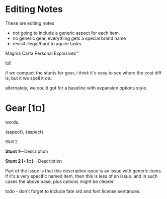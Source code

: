 # Editing Notes

These are editing notes
* not going to include a generic aspect for each item. 
* no generic gear, everything gets a special brand name
* revisit illegal/hard to aquire tasks

Magma Carta Personal Explosives™

lol!


if we compact the stunts for gear, i think it's easy to see where the cost diff is, but it we spell it otu 

alternately, we could got for a baseline with expansion options style. 

# Gear [1¤]

words.

{aspect}, {aspect}

Skill 2

**Stunt 1**​—Description

**Stunt 2 [+1¤}**​—Description


Part of the issue is that this description issue is an issue with generic items. 
if it's a very specific named item, then this is less of an issue. and in such cases the above base, plus options might be clearer


todo - don't forget to include fate srd and font license sentances.